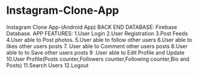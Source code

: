 # Instagram-Clone-App
Instagram Clone App-(Android App) BACK END DATABASE: Firebase Database. APP FEATURES: 1.User Login 2.User Registration 3.Post Feeds 4.User able to Post photos. 5.User able to follow other users 6.User able to likes other users posts 7. User  able to Comment other users posts 8.User able to to Save other users posts 9 .User able to Edit Profile and Update 10.User Profile(Posts counter,Followers counter,Following counter,Bio and Posts) 11.Search Users 12.Logout
